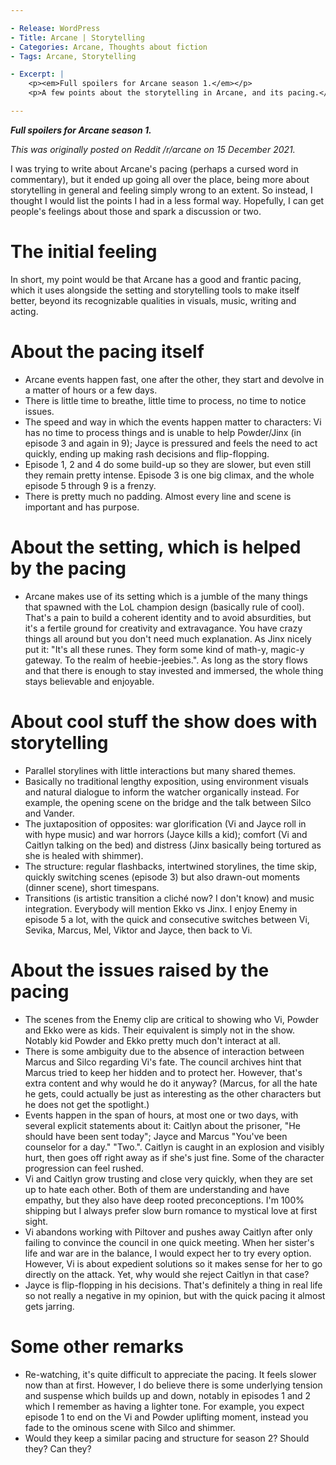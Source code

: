 ```yaml
---

- Release: WordPress
- Title: Arcane | Storytelling
- Categories: Arcane, Thoughts about fiction
- Tags: Arcane, Storytelling

- Excerpt: |
    <p><em>Full spoilers for Arcane season 1.</em></p>
    <p>A few points about the storytelling in Arcane, and its pacing.</p>

---
```


***Full spoilers for Arcane season 1.***

*This was originally posted on Reddit /r/arcane on 15 December 2021.*


I was trying to write about Arcane's pacing (perhaps a cursed word in commentary), but it ended up going all over the place, being more about storytelling in general and feeling simply wrong to an extent. So instead, I thought I would list the points I had in a less formal way. Hopefully, I can get people's feelings about those and spark a discussion or two.


# The initial feeling

In short, my point would be that Arcane has a good and frantic pacing, which it uses alongside the setting and storytelling tools to make itself better, beyond its recognizable qualities in visuals, music, writing and acting.


# About the pacing itself

- Arcane events happen fast, one after the other, they start and devolve in a matter of hours or a few days.
- There is little time to breathe, little time to process, no time to notice issues.
- The speed and way in which the events happen matter to characters: Vi has no time to process things and is unable to help Powder/Jinx (in episode 3 and again in 9); Jayce is pressured and feels the need to act quickly, ending up making rash decisions and flip-flopping.
- Episode 1, 2 and 4 do some build-up so they are slower, but even still they remain pretty intense. Episode 3 is one big climax, and the whole episode 5 through 9 is a frenzy.
- There is pretty much no padding. Almost every line and scene is important and has purpose.


# About the setting, which is helped by the pacing

- Arcane makes use of its setting which is a jumble of the many things that spawned with the LoL champion design (basically rule of cool). That's a pain to build a coherent identity and to avoid absurdities, but it's a fertile ground for creativity and extravagance. You have crazy things all around but you don't need much explanation. As Jinx nicely put it: "It's all these runes. They form some kind of math-y, magic-y gateway. To the realm of heebie-jeebies.". As long as the story flows and that there is enough to stay invested and immersed, the whole thing stays believable and enjoyable.


# About cool stuff the show does with storytelling

- Parallel storylines with little interactions but many shared themes.
- Basically no traditional lengthy exposition, using environment visuals and natural dialogue to inform the watcher organically instead. For example, the opening scene on the bridge and the talk between Silco and Vander.
- The juxtaposition of opposites: war glorification (Vi and Jayce roll in with hype music) and war horrors (Jayce kills a kid); comfort (Vi and Caitlyn talking on the bed) and distress (Jinx basically being tortured as she is healed with shimmer).
- The structure: regular flashbacks, intertwined storylines, the time skip, quickly switching scenes (episode 3) but also drawn-out moments (dinner scene), short timespans.
- Transitions (is artistic transition a cliché now? I don't know) and music integration. Everybody will mention Ekko vs Jinx. I enjoy Enemy in episode 5 a lot, with the quick and consecutive switches between Vi, Sevika, Marcus, Mel, Viktor and Jayce, then back to Vi.


# About the issues raised by the pacing

- The scenes from the Enemy clip are critical to showing who Vi, Powder and Ekko were as kids. Their equivalent is simply not in the show. Notably kid Powder and Ekko pretty much don't interact at all.
- There is some ambiguity due to the absence of interaction between Marcus and Silco regarding Vi's fate. The council archives hint that Marcus tried to keep her hidden and to protect her. However, that's extra content and why would he do it anyway? (Marcus, for all the hate he gets, could actually be just as interesting as the other characters but he does not get the spotlight.)
- Events happen in the span of hours, at most one or two days, with several explicit statements about it: Caitlyn about the prisoner, "He should have been sent today"; Jayce and Marcus "You've been counselor for a day." "Two.". Caitlyn is caught in an explosion and visibly hurt, then goes off right away as if she's just fine. Some of the character progression can feel rushed.
- Vi and Caitlyn grow trusting and close very quickly, when they are set up to hate each other. Both of them are understanding and have empathy, but they also have deep rooted preconceptions. I'm 100% shipping but I always prefer slow burn romance to mystical love at first sight.
- Vi abandons working with Piltover and pushes away Caitlyn after only failing to convince the council in one quick meeting. When her sister's life and war are in the balance, I would expect her to try every option. However, Vi is about expedient solutions so it makes sense for her to go directly on the attack. Yet, why would she reject Caitlyn in that case?
- Jayce is flip-flopping in his decisions. That's definitely a thing in real life so not really a negative in my opinion, but with the quick pacing it almost gets jarring.


# Some other remarks

- Re-watching, it's quite difficult to appreciate the pacing. It feels slower now than at first. However, I do believe there is some underlying tension and suspense which builds up and down, notably in episodes 1 and 2 which I remember as having a lighter tone. For example, you expect episode 1 to end on the Vi and Powder uplifting moment, instead you fade to the ominous scene with Silco and shimmer.
- Would they keep a similar pacing and structure for season 2? Should they? Can they?
